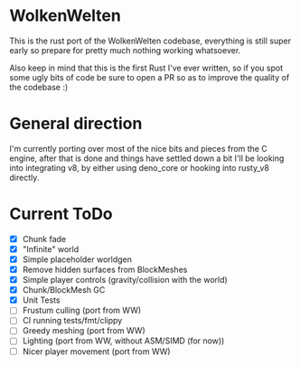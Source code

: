 # WolkenWelten
This is the rust port of the WolkenWelten codebase, everything is still super early so prepare for pretty much nothing
working whatsoever.

Also keep in mind that this is the first Rust I've ever written, so if you spot some ugly bits of code
be sure to open a PR so as to improve the quality of the codebase :)


# General direction
I'm currently porting over most of the nice bits and pieces from the C engine, after that is done and things have settled
down a bit I'll be looking into integrating v8, by either using deno_core or hooking into rusty_v8 directly.      


# Current ToDo
- [X] Chunk fade
- [X] "Infinite" world
- [X] Simple placeholder worldgen
- [X] Remove hidden surfaces from BlockMeshes
- [X] Simple player controls (gravity/collision with the world)
- [X] Chunk/BlockMesh GC
- [X] Unit Tests
- [ ] Frustum culling (port from WW)
- [ ] CI running tests/fmt/clippy
- [ ] Greedy meshing (port from WW)
- [ ] Lighting (port from WW, without ASM/SIMD (for now))
- [ ] Nicer player movement (port from WW)
